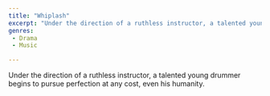 ```yaml
---
title: "Whiplash"
excerpt: "Under the direction of a ruthless instructor, a talented young drummer begins to pursue perfection at any cost, even his humanity."
genres: 
 - Drama
 - Music

---
```


Under the direction of a ruthless instructor, a talented young drummer begins to pursue perfection at any cost, even his humanity.
